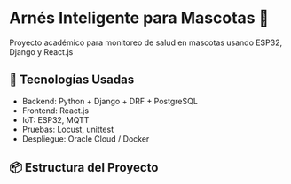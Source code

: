 # Arnés Inteligente para Mascotas 🐾

Proyecto académico para monitoreo de salud en mascotas usando ESP32, Django y React.js

## 🧩 Tecnologías Usadas

- Backend: Python + Django + DRF + PostgreSQL
- Frontend: React.js
- IoT: ESP32, MQTT
- Pruebas: Locust, unittest
- Despliegue: Oracle Cloud / Docker

## 📦 Estructura del Proyecto